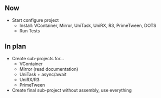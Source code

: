 ## Now

- Start configure project
	- Install: VContainer, Mirror, UniTask, UniRX, R3, PrimeTween, DOTS
	- Run Tests

## In plan

- Create sub-projects for...
	- VContainer
	- Mirror (read documentation)
	- UniTask + async/await
	- UniRX/R3
	- PrimeTween
- Create final sub-project without assembly, use everything
